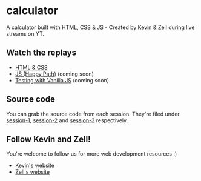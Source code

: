 # calculator
A calculator built with HTML, CSS &amp; JS - Created by Kevin &amp; Zell during live streams on YT.

## Watch the replays

- [HTML & CSS](https://youtu.be/EuwzyB_FQNs)
- [JS (Happy Path)](https://youtu.be/f0SG2j6d-Kg) (coming soon)
- [Testing with Vanilla JS]() (coming soon)

## Source code

You can grab the source code from each session. They're filed under [session-1](session-1), [session-2](session-2) and [session-3](session-3) respectively.

## Follow Kevin and Zell!

You're welcome to follow us for more web development resources :)

- [Kevin's website](https://www.kevinpowell.co)
- [Zell's website](https://zellwk.com)

